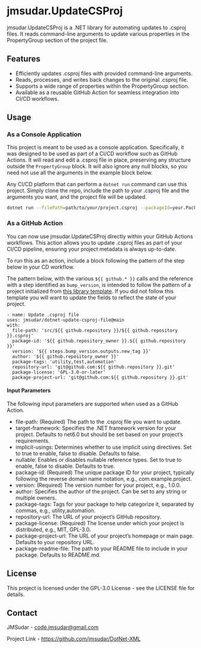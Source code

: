 # jmsudar.UpdateCSProj

jmsudar.UpdateCSProj is a .NET library for automating updates to .csproj files. It reads command-line arguments to update various properties in the PropertyGroup section of the project file.

## Features

- Efficiently updates .csproj files with provided command-line arguments.
- Reads, processes, and writes back changes to the original .csproj file.
- Supports a wide range of properties within the PropertyGroup section.
- Available as a reusable GitHub Action for seamless integration into CI/CD workflows.


## Usage

### As a Console Application

This project is meant to be used as a console application. Specifically, it was designed to be used as part of a CI/CD workflow such as GitHub Actions. It will read and edit a .csproj file in place, preserving any structure outside the `PropertyGroup` block. It will also ignore any null blocks, so you need not use all the arguments in the example block below.

Any CI/CD platform that can perform a `dotnet run` command can use this project. Simply clone the repo, include the path to your .csproj file and the arguments you want, and the project file will be updated.

```sh
dotnet run --filePath=path/to/your/project.csproj --packageId=your.Package.ID --version=1.0.0 --authors=JMSudar --description="Your description here" --packageTags="tag1;tag2" --repositoryUrl=https://github.com/your/repo --packageLicenseExpression=GPL-3.0-or-later --packageProjectUrl=https://github.com/your/repo --packageReadmeFile=README.md
```

### As a GitHub Action

You can now use jmsudar.UpdateCSProj directly within your GitHub Actions workflows. This action allows you to update .csproj files as part of your CI/CD pipeline, ensuring your project metadata is always up-to-date.

To run this as an action, include a block following the pattern of the step below in your CD workflow.

The pattern below, with the various `${{ github.* }}` calls and the reference with a step identified as `bump_version`, is intended to follow the pattern of a project initialized from [this library template](https://github.com/jmsudar/dotnet-library-template). If you did not follow this template you will want to update the fields to reflect the state of your project.

```shell
- name: Update .csproj file
uses: jmsudar/dotnet-update-csproj-file@main
with:
  file-path: 'src/${{ github.repository }}/${{ github.repository }}.csproj'
  package-id: '${{ github.repository_owner }}.${{ github.repository }}'
  version: '${{ steps.bump_version.outputs.new_tag }}'
  author: '${{ github.repository_owner }}'
  package-tags: 'utility,test,automation'
  repository-url: 'git@github.com:${{ github.repository }}.git'
  package-license: 'GPL-3.0-or-later'
  package-project-url: 'git@github.com:${{ github.repository }}.git'
```

#### Input Parameters

The following input parameters are supported when used as a GitHub Action.

- file-path: (Required) The path to the .csproj file you want to update.
- target-framework: Specifies the .NET framework version for your project. Defaults to net6.0 but should be set based on your project’s requirements.
- implicit-usings: Determines whether to use implicit using directives. Set to true to enable, false to disable. Defaults to false.
- nullable: Enables or disables nullable reference types. Set to true to enable, false to disable. Defaults to true.
- package-id: (Required) The unique package ID for your project, typically following the reverse domain name notation, e.g., com.example.project.
- version: (Required) The version number for your project, e.g., 1.0.0.
- author: Specifies the author of the project. Can be set to any string or multiple owners.
- package-tags: Tags for your package to help categorize it, separated by commas, e.g., utility,automation.
- repository-url: The URL of your project’s GitHub repository.
- package-license: (Required) The license under which your project is distributed, e.g., MIT, GPL-3.0.
- package-project-url: The URL of your project’s homepage or main page. Defaults to your repository URL.
- package-readme-file: The path to your README file to include in your package. Defaults to README.md.

## License

This project is licensed under the GPL-3.0 License - see the LICENSE file for details.

## Contact

JMSudar - code.jmsudar@gmail.com

Project Link - https://github.com/jmsudar/DotNet-XML
